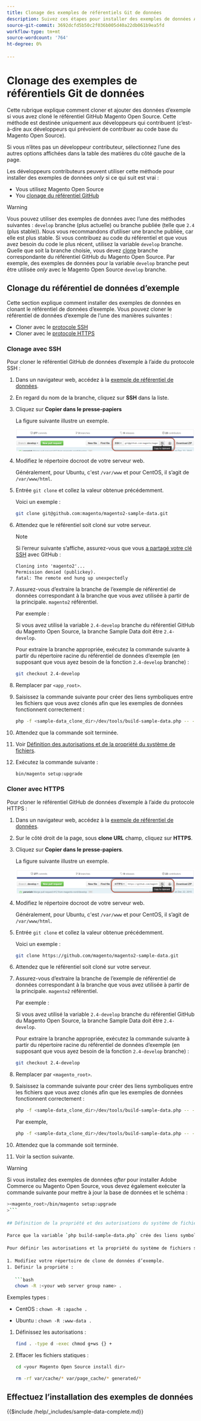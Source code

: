 ```yaml
---
title: Clonage des exemples de référentiels Git de données
description: Suivez ces étapes pour installer des exemples de données Adobe Commerce et Magento Open Source en clonant des référentiels Git.
source-git-commit: 3692dcfd5b50c2f036b005d40a22db061b9ea5fd
workflow-type: tm+mt
source-wordcount: '764'
ht-degree: 0%

---
```



# Clonage des exemples de référentiels Git de données

Cette rubrique explique comment cloner et ajouter des données d’exemple si vous avez cloné le référentiel GitHub Magento Open Source. Cette méthode est destinée uniquement aux développeurs qui contribuent (c’est-à-dire aux développeurs qui prévoient de contribuer au code base du Magento Open Source).

Si vous n’êtes pas un développeur contributeur, sélectionnez l’une des autres options affichées dans la table des matières du côté gauche de la page.

Les développeurs contributeurs peuvent utiliser cette méthode pour installer des exemples de données *only* si ce qui suit est vrai :

* Vous utilisez Magento Open Source
* You [clonage du référentiel GitHub](https://developer.adobe.com/commerce/contributor/guides/install/clone-repository/)

>[!WARNING]
>
>Vous pouvez utiliser des exemples de données avec l’une des méthodes suivantes : `develop` branche (plus actuelle) ou branche publiée (telle que `2.4` (plus stable)). Nous vous recommandons d’utiliser une branche publiée, car elle est plus stable. Si vous contribuez au code du référentiel et que vous avez besoin du code le plus récent, utilisez la variable `develop` branche. Quelle que soit la branche choisie, vous devez [clone](https://developer.adobe.com/commerce/contributor/guides/install/clone-repository/) branche correspondante du référentiel GitHub du Magento Open Source. Par exemple, des exemples de données pour la variable `develop` branche peut être utilisée *only* avec le Magento Open Source `develop` branche.

## Clonage du référentiel de données d’exemple

Cette section explique comment installer des exemples de données en clonant le référentiel de données d’exemple. Vous pouvez cloner le référentiel de données d’exemple de l’une des manières suivantes :

* Cloner avec le [protocole SSH](#clone-with-ssh)
* Cloner avec le [protocole HTTPS](#clone-with-https)

### Clonage avec SSH

Pour cloner le référentiel GitHub de données d’exemple à l’aide du protocole SSH :

1. Dans un navigateur web, accédez à la [exemple de référentiel de données](https://github.com/magento/magento2-sample-data).
1. En regard du nom de la branche, cliquez sur **SSH** dans la liste.
1. Cliquez sur **Copier dans le presse-papiers**

   La figure suivante illustre un exemple.

   ![Cloner le référentiel GitHub à l’aide de SSH](../../assets/installation/install_mage2_clone-ssh.png)

1. Modifiez le répertoire docroot de votre serveur web.

   Généralement, pour Ubuntu, c&#39;est `/var/www` et pour CentOS, il s’agit de `/var/www/html`.

1. Entrée `git clone` et collez la valeur obtenue précédemment.

   Voici un exemple :

   ```bash
   git clone git@github.com:magento/magento2-sample-data.git
   ```

1. Attendez que le référentiel soit cloné sur votre serveur.

   >[!NOTE]
   >
   >Si l’erreur suivante s’affiche, assurez-vous que vous [a partagé votre clé SSH](https://docs.github.com/articles/generating-ssh-keys/) avec GitHub :<br>

   ```terminal
   Cloning into 'magento2'...
   Permission denied (publickey).
   fatal: The remote end hung up unexpectedly
   ```

1. Assurez-vous d’extraire la branche de l’exemple de référentiel de données correspondant à la branche que vous avez utilisée à partir de la principale. `magento2` référentiel.

   Par exemple :

   Si vous avez utilisé la variable `2.4-develop` branche du référentiel GitHub du Magento Open Source, la branche Sample Data doit être `2.4-develop`.

   Pour extraire la branche appropriée, exécutez la commande suivante à partir du répertoire racine du référentiel de données d’exemple (en supposant que vous ayez besoin de la fonction `2.4-develop` branche) :

   ```bash
   git checkout 2.4-develop
   ```

1. Remplacer par `<app_root>`.
1. Saisissez la commande suivante pour créer des liens symboliques entre les fichiers que vous avez clonés afin que les exemples de données fonctionnent correctement :

   ```bash
   php -f <sample-data_clone_dir>/dev/tools/build-sample-data.php -- --ce-source="<path_to_your_magento_instance>"
   ```

1. Attendez que la commande soit terminée.

1. Voir [Définition des autorisations et de la propriété du système de fichiers](#set-file-system-ownership-and-permissions).

1. Exécutez la commande suivante :

   ```bash
   bin/magento setup:upgrade
   ```

### Cloner avec HTTPS

Pour cloner le référentiel GitHub de données d’exemple à l’aide du protocole HTTPS :

1. Dans un navigateur web, accédez à la [exemple de référentiel de données](https://github.com/magento/magento2-sample-data).
1. Sur le côté droit de la page, sous **clone URL** champ, cliquez sur **HTTPS**.
1. Cliquez sur **Copier dans le presse-papiers**.

   La figure suivante illustre un exemple.

   ![Cloner le référentiel GitHub à l’aide de HTTPS](../../assets/installation/install_mage2_clone-https.png)

1. Modifiez le répertoire docroot de votre serveur web.

   Généralement, pour Ubuntu, c&#39;est `/var/www` et pour CentOS, il s’agit de `/var/www/html`.

1. Entrée `git clone` et collez la valeur obtenue précédemment.

   Voici un exemple :

   ```bash
   git clone https://github.com/magento/magento2-sample-data.git
   ```

1. Attendez que le référentiel soit cloné sur votre serveur.
1. Assurez-vous d’extraire la branche de l’exemple de référentiel de données correspondant à la branche que vous avez utilisée à partir de la principale. `magento2` référentiel.

   Par exemple :

   Si vous avez utilisé la variable `2.4-develop` branche du référentiel GitHub du Magento Open Source, la branche Sample Data doit être `2.4-develop`.

   Pour extraire la branche appropriée, exécutez la commande suivante à partir du répertoire racine du référentiel de données d’exemple (en supposant que vous ayez besoin de la fonction `2.4-develop` branche) :

   ```bash
   git checkout 2.4-develop
   ```

1. Remplacer par `<magento_root>`.
1. Saisissez la commande suivante pour créer des liens symboliques entre les fichiers que vous avez clonés afin que les exemples de données fonctionnent correctement :

   ```bash
   php -f <sample-data_clone_dir>/dev/tools/build-sample-data.php -- --ce-source="<path_to_your_magento_instance>"
   ```

   Par exemple,

   ```bash
   php -f <sample-data_clone_dir>/dev/tools/build-sample-data.php -- --ce-source="/var/www/magento2"
   ```

1. Attendez que la commande soit terminée.
1. Voir la section suivante.

>[!WARNING]
>
>Si vous installez des exemples de données *after* pour installer Adobe Commerce ou Magento Open Source, vous devez également exécuter la commande suivante pour mettre à jour la base de données et le schéma :
>
>
```bash
><magento_root>/bin/magento setup:upgrade
>```

## Définition de la propriété et des autorisations du système de fichiers

Parce que la variable `php build-sample-data.php` crée des liens symboliques entre le référentiel de données d’exemple et votre référentiel de Magento Open Source. vous devez définir les autorisations et la propriété du système de fichiers dans le référentiel de données d’exemple. Sinon, des erreurs d’accès au storefront seront générées.

Pour définir les autorisations et la propriété du système de fichiers sur l’exemple de référentiel de données :

1. Modifiez votre répertoire de clone de données d’exemple.
1. Définir la propriété :

   ```bash
   chown -R :<your web server group name> .
   ```

   Exemples types :

   * CentOS : `chown -R :apache .`

   * Ubuntu : `chown -R :www-data .`

1. Définissez les autorisations :

   ```bash
   find . -type d -exec chmod g+ws {} +
   ```

1. Effacer les fichiers statiques :

   ```bash
   cd <your Magento Open Source install dir>
   ```

   ```bash
   rm -rf var/cache/* var/page_cache/* generated/*
   ```

## Effectuez l’installation des exemples de données

{{$include /help/_includes/sample-data-complete.md}}

